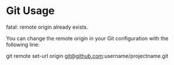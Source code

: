 # Git Usage

fatal: remote origin already exists.

You can change the remote origin in your Git configuration with the following line:

git remote set-url origin git@github.com:username/projectname.git

